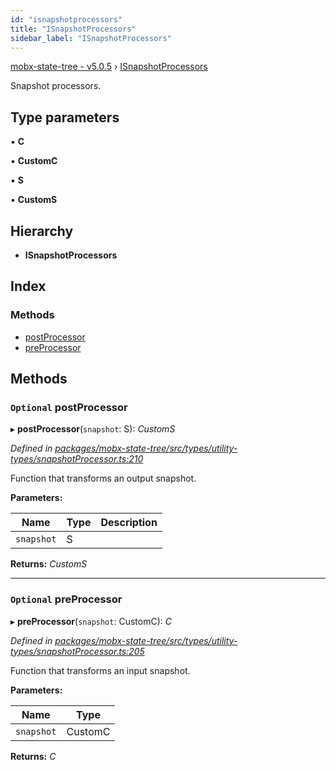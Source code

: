 ```yaml
---
id: "isnapshotprocessors"
title: "ISnapshotProcessors"
sidebar_label: "ISnapshotProcessors"
---
```


[mobx-state-tree - v5.0.5](../index.md) › [ISnapshotProcessors](isnapshotprocessors.md)

Snapshot processors.

## Type parameters

▪ **C**

▪ **CustomC**

▪ **S**

▪ **CustomS**

## Hierarchy

* **ISnapshotProcessors**

## Index

### Methods

* [postProcessor](isnapshotprocessors.md#optional-postprocessor)
* [preProcessor](isnapshotprocessors.md#optional-preprocessor)

## Methods

### `Optional` postProcessor

▸ **postProcessor**(`snapshot`: S): *CustomS*

*Defined in [packages/mobx-state-tree/src/types/utility-types/snapshotProcessor.ts:210](https://github.com/mobxjs/mobx-state-tree/blob/7b52c9ca/packages/mobx-state-tree/src/types/utility-types/snapshotProcessor.ts#L210)*

Function that transforms an output snapshot.

**Parameters:**

Name | Type | Description |
------ | ------ | ------ |
`snapshot` | S |   |

**Returns:** *CustomS*

___

### `Optional` preProcessor

▸ **preProcessor**(`snapshot`: CustomC): *C*

*Defined in [packages/mobx-state-tree/src/types/utility-types/snapshotProcessor.ts:205](https://github.com/mobxjs/mobx-state-tree/blob/7b52c9ca/packages/mobx-state-tree/src/types/utility-types/snapshotProcessor.ts#L205)*

Function that transforms an input snapshot.

**Parameters:**

Name | Type |
------ | ------ |
`snapshot` | CustomC |

**Returns:** *C*

